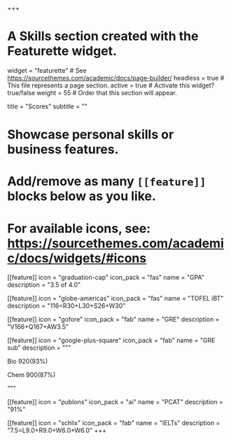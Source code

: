 +++
# A Skills section created with the Featurette widget.
widget = "featurette"  # See https://sourcethemes.com/academic/docs/page-builder/
headless = true  # This file represents a page section.
active = true  # Activate this widget? true/false
weight = 55  # Order that this section will appear.

title = "Scores"
subtitle = ""

# Showcase personal skills or business features.
# 
# Add/remove as many `[[feature]]` blocks below as you like.
# 
# For available icons, see: https://sourcethemes.com/academic/docs/widgets/#icons

[[feature]]
  icon = "graduation-cap"
  icon_pack = "fas"
  name = "GPA"
  description = "3.5 of 4.0"
  
[[feature]]
  icon = "globe-americas"
  icon_pack = "fas"
  name = "TOFEL iBT"
  description = "116=R30+L30+S26+W30"  
  
[[feature]]
  icon = "gofore"
  icon_pack = "fab"
  name = "GRE"
  description = "V166+Q167+AW3.5"
  
  [[feature]]
  icon = "google-plus-square"
  icon_pack = "fab"
  name = "GRE sub"
  description = """
  
  Bio 920(93%)
  
  Chem 900(87%)
  
  """

[[feature]]
  icon = "publons"
  icon_pack = "ai"
  name = "PCAT"
  description = "91%"
  
  [[feature]]
  icon = "schlix"
  icon_pack = "fab"
  name = "IELTs"
  description = "7.5=L9.0+R9.0+W6.0+W6.0"
+++
